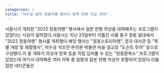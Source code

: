 ```yaml
---
categories: i
title: "덕수궁 일대 정동야행 행사서 일제 헌병 의상 대여"
---
```

서울시가 개최한 "2022 정동야행" 행사에서 일본 헌병 의상을 대여해주는 프로그램이 있었다는 사실이 알려졌다.서울시는 지난 23일부터 이틀간 서울 중구 정동 일대에서 "2022 정동야행" 행사를 개최했다.해당 행사는 "정동스토리야행", 영국 대사관 등 "특별 개방 및 체험행사", 덕수궁 석조전·돈의문 박물관 마을·경교장 "도슨트 투어" 등으로 구성됐다.이 중 개화기 의상과 한복 등을 직접 입어볼 수 있는 "정동환복소" 프로그램이 있었는데 여기서 대여해준 여러 의복 중 일왕과 일본 헌병 의상이 포함되어 있었다.이를 접한 네티즌들은
